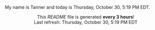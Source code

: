 My name is Tanner and today is Thursday, October 30, 5:19 PM EDT.

<p align="center">This <i>README</i> file is generated <b>every 3 hours</b>!</br>Last refresh: Thursday, October 30, 5:19 PM EDT<br /></p>
